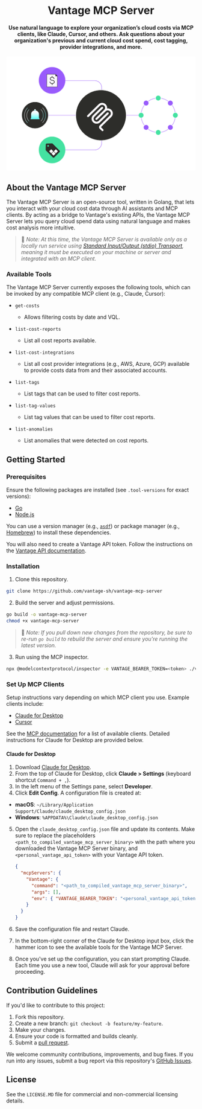 <div align="center">

# Vantage MCP Server

<h4>Use natural language to explore your organization’s cloud costs via MCP clients, like Claude, Cursor, and others. Ask questions about your organization's previous and current cloud cost spend, cost tagging, provider integrations, and more.</h4>

<img src="static/img/MCP.png" alt="image" width="600" height="auto">

</div>

## About the Vantage MCP Server

The Vantage MCP Server is an open-source tool, written in Golang, that lets you interact with your cloud cost data through AI assistants and MCP clients. By acting as a bridge to Vantage's existing APIs, the Vantage MCP Server lets you query cloud spend data using natural language and makes cost analysis more intuitive.

> 📝 _Note: At this time, the Vantage MCP Server is available only as a locally run service using [Standard Input/Output (stdio) Transport](https://modelcontextprotocol.io/docs/concepts/transports#standard-input%2Foutput-stdio), meaning it must be executed on your machine or server and integrated with an MCP client._

### Available Tools

The Vantage MCP Server currently exposes the following tools, which can be invoked by any compatible MCP client (e.g., Claude, Cursor):

- `get-costs`

  - Allows filtering costs by date and VQL.

- `list-cost-reports`

  - List all cost reports available.

- `list-cost-integrations`

  - List all cost provider integrations (e.g., AWS, Azure, GCP) available to provide costs data from and their associated accounts.

- `list-tags`

  - List tags that can be used to filter cost reports.

- `list-tag-values`

  - List tag values that can be used to filter cost reports.

- `list-anomalies`
  - List anomalies that were detected on cost reports.

## Getting Started

### Prerequisites

Ensure the following packages are installed (see `.tool-versions` for exact versions):

- [Go](https://go.dev/doc/install)
- [Node.js](https://nodejs.org/en/download)

You can use a version manager (e.g., [`asdf`](https://asdf-vm.com/)) or package manager (e.g., [Homebrew](https://brew.sh/)) to install these dependencies.

You will also need to create a Vantage API token. Follow the instructions on the [Vantage API documentation](https://vantage.readme.io/reference/authentication).

### Installation

1. Clone this repository.

```bash
git clone https://github.com/vantage-sh/vantage-mcp-server
```

2. Build the server and adjust permissions.

```bash
go build -o vantage-mcp-server
chmod +x vantage-mcp-server
```

> 📝 _Note: If you pull down new changes from the repository, be sure to re-run `go build` to rebuild the server and ensure you're running the latest version._

3. Run using the MCP inspector.

```bash
npx @modelcontextprotocol/inspector -e VANTAGE_BEARER_TOKEN=<token> ./vantage-mcp-server
```

### Set Up MCP Clients

Setup instructions vary depending on which MCP client you use. Example clients include:

- [Claude for Desktop](https://modelcontextprotocol.io/quickstart/user)
- [Cursor](https://docs.cursor.com/context/model-context-protocol)

See the [MCP documentation](https://modelcontextprotocol.io/clients) for a list of available clients. Detailed instructions for Claude for Desktop are provided below.

#### Claude for Desktop

1. Download [Claude for Desktop](https://claude.ai/download).
2. From the top of Claude for Desktop, click **Claude > Settings** (keyboard shortcut `Command + ,`).
3. In the left menu of the Settings pane, select **Developer**.
4. Click **Edit Config**. A configuration file is created at:

- **macOS**: `~/Library/Application Support/Claude/claude_desktop_config.json`
- **Windows**: `%APPDATA%\Claude\claude_desktop_config.json`

5. Open the `claude_desktop_config.json` file and update its contents. Make sure to replace the placeholders `<path_to_compiled_vantage_mcp_server_binary>` with the path where you downloaded the Vantage MCP Server binary, and `<personal_vantage_api_token>` with your Vantage API token.

   ```json
   {
     "mcpServers": {
       "Vantage": {
         "command": "<path_to_compiled_vantage_mcp_server_binary>",
         "args": [],
         "env": { "VANTAGE_BEARER_TOKEN": "<personal_vantage_api_token>" }
       }
     }
   }
   ```

6. Save the configuration file and restart Claude.
7. In the bottom-right corner of the Claude for Desktop input box, click the hammer icon to see the available tools for the Vantage MCP Server.
8. Once you've set up the configuration, you can start prompting Claude. Each time you use a new tool, Claude will ask for your approval before proceeding.

## Contribution Guidelines

If you'd like to contribute to this project:

1. Fork this repository.
2. Create a new branch: `git checkout -b feature/my-feature`.
3. Make your changes.
4. Ensure your code is formatted and builds cleanly.
5. Submit a [pull request](https://github.com/vantage-sh/vantage-mcp-server/pulls).

We welcome community contributions, improvements, and bug fixes. If you run into any issues, submit a bug report via this repository's [GitHub Issues](https://github.com/vantage-sh/vantage-mcp-server/issues).

## License

See the `LICENSE.MD` file for commercial and non-commercial licensing details.